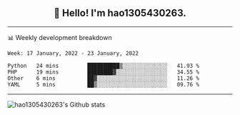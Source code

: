 <h2 align="center">👋 Hello! I'm hao1305430263.</h2>


---- 
📊 Weekly development breakdown

<!--START_SECTION:waka-->
```text
Week: 17 January, 2022 - 23 January, 2022

Python   24 mins         ██████████▒░░░░░░░░░░░░░░   41.93 % 
PHP      19 mins         ████████▓░░░░░░░░░░░░░░░░   34.55 % 
Other    6 mins          ██▓░░░░░░░░░░░░░░░░░░░░░░   11.26 % 
YAML     5 mins          ██▒░░░░░░░░░░░░░░░░░░░░░░   09.76 % 
```
<!--END_SECTION:waka-->
----
![hao1305430263's Github stats](https://github-readme-stats.vercel.app/api?username=hao1305430263&show_icons=true)


<!--
**hao1305430263/hao1305430263** is a ✨ _special_ ✨ repository because its `README.md` (this file) appears on your GitHub profile.

Here are some ideas to get you started:

- 🔭 I’m currently working on ...
- 🌱 I’m currently learning ...
- 👯 I’m looking to collaborate on ...
- 🤔 I’m looking for help with ...
- 💬 Ask me about ...
- 📫 How to reach me: ...
- 😄 Pronouns: ...
- ⚡ Fun fact: ...
-->
